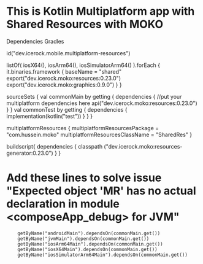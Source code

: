 # This is Kotlin Multiplatform app with Shared Resources with MOKO

Dependencies Gradles

id("dev.icerock.mobile.multiplatform-resources")

listOf( iosX64(), iosArm64(), iosSimulatorArm64() ).forEach { it.binaries.framework { baseName = "shared" export("dev.icerock.moko:resources:0.23.0") export("dev.icerock.moko:graphics:0.9.0") } }

sourceSets {
    val commonMain by getting {
        dependencies {
            //put your multiplatform dependencies here
            api("dev.icerock.moko:resources:0.23.0")
        }
    }
    val commonTest by getting {
        dependencies {
            implementation(kotlin("test"))
        }
    }
}

multiplatformResources { multiplatformResourcesPackage = "com.hussein.moko" multiplatformResourcesClassName = "SharedRes" }

buildscript{ dependencies { classpath ("dev.icerock.moko:resources-generator:0.23.0") } }

# Add these lines to solve issue "Expected object 'MR' has no actual declaration in module <composeApp_debug> for JVM"
        getByName("androidMain").dependsOn(commonMain.get())
        getByName("jvmMain").dependsOn(commonMain.get())
        getByName("iosArm64Main").dependsOn(commonMain.get())
        getByName("iosX64Main").dependsOn(commonMain.get())
        getByName("iosSimulatorArm64Main").dependsOn(commonMain.get())
